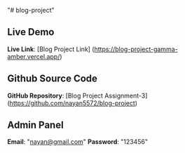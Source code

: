 "# blog-project"

## Live Demo

**Live Link**: [Blog Project Link] (https://blog-project-gamma-amber.vercel.app/)

## Github Source Code

**GitHub Repository**: [Blog Project Assignment-3] (https://github.com/nayan5572/blog-project)

## Admin Panel

**Email**: "nayan@gmail.com"
**Password**: "123456"
